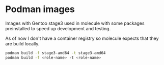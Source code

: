 # Podman images
Images with Gentoo stage3 used in molecule with some packages preinstalled to speed up development and testing.

As of now I don't have a container registry so molecule expects that they are build locally.

```sh
podman build -f stage3-amd64 -t stage3-amd64
podman build -f <role-name> -t <role-name>
```

